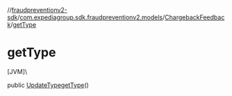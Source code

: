 //[fraudpreventionv2-sdk](../../../index.md)/[com.expediagroup.sdk.fraudpreventionv2.models](../index.md)/[ChargebackFeedback](index.md)/[getType](get-type.md)

# getType

[JVM]\

public [UpdateType](../-update-type/index.md)[getType](get-type.md)()
